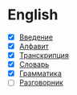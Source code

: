# English

- [x] [Введение](content/readme.md)
- [x] [Алфавит](content/dictionary/alphabet.md)
- [x] [Транскрипция](content/dictionary/transcription.md)
- [x] [Словарь](content/dictionary/readme.md)
- [x] [Грамматика](content/grammar/readme.md)
- [ ] [Разговорник](content/phrasebook/readme.md)